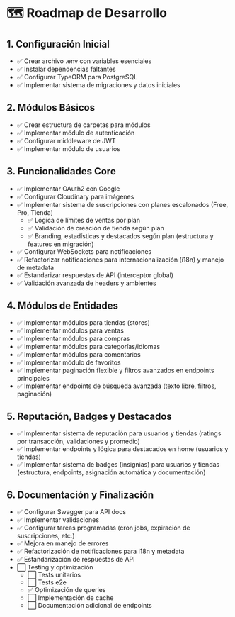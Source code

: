 # 🗺️ Roadmap de Desarrollo

## 1. Configuración Inicial
- ✅ Crear archivo .env con variables esenciales
- ✅ Instalar dependencias faltantes
- ✅ Configurar TypeORM para PostgreSQL
- ✅ Implementar sistema de migraciones y datos iniciales

## 2. Módulos Básicos
- ✅ Crear estructura de carpetas para módulos
- ✅ Implementar módulo de autenticación
- ✅ Configurar middleware de JWT
- ✅ Implementar módulo de usuarios

## 3. Funcionalidades Core
- ✅ Implementar OAuth2 con Google
- ✅ Configurar Cloudinary para imágenes
- ✅ Implementar sistema de suscripciones con planes escalonados (Free, Pro, Tienda)
  - ✅ Lógica de límites de ventas por plan
  - ✅ Validación de creación de tienda según plan
  - ✅ Branding, estadísticas y destacados según plan (estructura y features en migración)
- ✅ Configurar WebSockets para notificaciones
- ✅ Refactorizar notificaciones para internacionalización (i18n) y manejo de metadata
- ✅ Estandarizar respuestas de API (interceptor global)
- ✅ Validación avanzada de headers y ambientes

## 4. Módulos de Entidades
- ✅ Implementar módulos para tiendas (stores)
- ✅ Implementar módulos para ventas
- ✅ Implementar módulos para compras
- ✅ Implementar módulos para categorías/idiomas
- ✅ Implementar módulos para comentarios
- ✅ Implementar módulo de favoritos
- ✅ Implementar paginación flexible y filtros avanzados en endpoints principales
- ✅ Implementar endpoints de búsqueda avanzada (texto libre, filtros, paginación)

## 5. Reputación, Badges y Destacados
- ✅ Implementar sistema de reputación para usuarios y tiendas (ratings por transacción, validaciones y promedio)
- ✅ Implementar endpoints y lógica para destacados en home (usuarios y tiendas)
- ✅ Implementar sistema de badges (insignias) para usuarios y tiendas (estructura, endpoints, asignación automática y documentación)

## 6. Documentación y Finalización
- ✅ Configurar Swagger para API docs
- ✅ Implementar validaciones
- ✅ Configurar tareas programadas (cron jobs, expiración de suscripciones, etc.)
- ✅ Mejora en manejo de errores
- ✅ Refactorización de notificaciones para i18n y metadata
- ✅ Estandarización de respuestas de API
- ⬜ Testing y optimización
  - ⬜ Tests unitarios
  - ⬜ Tests e2e
  - ✅ Optimización de queries
  - ⬜ Implementación de cache
  - ⬜ Documentación adicional de endpoints 